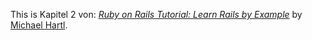 This is Kapitel 2 von:
[*Ruby on Rails Tutorial: Learn Rails by Example*](http://railstutorial.org/)
by [Michael Hartl](http://michaelhartl.com/).